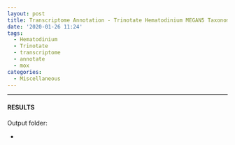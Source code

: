 ```yaml
---
layout: post
title: Transcriptome Annotation - Trinotate Hematodinium MEGAN5 Taxonomic-specific Trinity Assembly on Mox
date: '2020-01-26 11:24'
tags: 
  - Hematodinium
  - Trinotate
  - transcriptome
  - annotate
  - mox
categories: 
  - Miscellaneous
---
```




---

#### RESULTS

Output folder:

- []()

